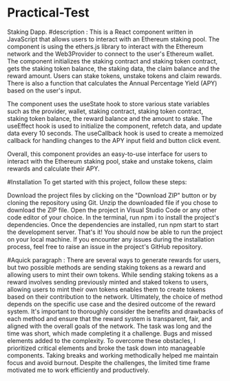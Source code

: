 # Practical-Test
Staking Dapp.
#description :
This is a React component written in JavaScript that allows users to interact with an Ethereum staking pool. The component is using the ethers.js library to interact with the Ethereum network and the Web3Provider to connect to the user's Ethereum wallet. The component initializes the staking contract and staking token contract, gets the staking token balance, the staking data, the claim balance and the reward amount. Users can stake tokens, unstake tokens and claim rewards. There is also a function that calculates the Annual Percentage Yield (APY) based on the user's input.

The component uses the useState hook to store various state variables such as the provider, wallet, staking contract, staking token contract, staking token balance, the reward balance and the amount to stake. The useEffect hook is used to initialize the component, refetch data, and update data every 10 seconds. The useCallback hook is used to create a memoized callback for handling changes to the APY input field and button click event.

Overall, this component provides an easy-to-use interface for users to interact with the Ethereum staking pool, stake and unstake tokens, claim rewards and calculate their APY.


#Installation
To get started with this project, follow these steps:

Download the project files by clicking on the "Download ZIP" button or by cloning the repository using Git.
Unzip the downloaded file if you chose to download the ZIP file.
Open the project in Visual Studio Code or any other code editor of your choice.
In the terminal, run npm i to install the project's dependencies.
Once the dependencies are installed, run npm start to start the development server.
That's it! You should now be able to run the project on your local machine. If you encounter any issues during the installation process, feel free to raise an issue in the project's GitHub repository.

#Aquick paragraph :
There are several ways to generate rewards for users, but two possible methods are sending staking tokens as a reward and allowing users to mint their own tokens. While sending staking tokens as a reward involves sending previously minted and staked tokens to users, allowing users to mint their own tokens enables them to create tokens based on their contribution to the network. Ultimately, the choice of method depends on the specific use case and the desired outcome of the reward system. It's important to thoroughly consider the benefits and drawbacks of each method and ensure that the reward system is transparent, fair, and aligned with the overall goals of the network. 
The task was long and the time was short, which made completing it a challenge. Bugs and missed elements added to the complexity. To overcome these obstacles, I prioritized critical elements and broke the task down into manageable components. Taking breaks and working methodically helped me maintain focus and avoid burnout. Despite the challenges, the limited time frame motivated me to work efficiently and productively.
